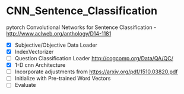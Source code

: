 # CNN_Sentence_Classification
pytorch Convolutional Networks for Sentence Classification - http://www.aclweb.org/anthology/D14-1181

- [x] Subjective/Objective Data Loader
- [x] IndexVectorizer
- [ ] Question Classification Loader http://cogcomp.org/Data/QA/QC/
- [x] 1-D cnn Architecture
- [ ] Incorporate adjustments from https://arxiv.org/pdf/1510.03820.pdf
- [ ] Initialize with Pre-trained Word Vectors
- [ ] Evaluate